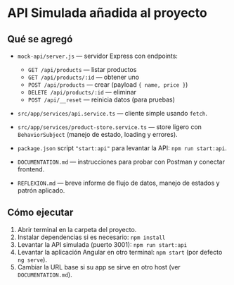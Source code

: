 
# API Simulada añadida al proyecto

## Qué se agregó
- `mock-api/server.js` — servidor Express con endpoints:
  - `GET /api/products` — listar productos
  - `GET /api/products/:id` — obtener uno
  - `POST /api/products` — crear (payload `{ name, price }`)
  - `DELETE /api/products/:id` — eliminar
  - `POST /api/__reset` — reinicia datos (para pruebas)

- `src/app/services/api.service.ts` — cliente simple usando `fetch`.
- `src/app/services/product-store.service.ts` — store ligero con `BehaviorSubject` (manejo de estado, loading y errores).
- `package.json` script `"start:api"` para levantar la API: `npm run start:api`.
- `DOCUMENTATION.md` — instrucciones para probar con Postman y conectar frontend.
- `REFLEXION.md` — breve informe de flujo de datos, manejo de estados y patrón aplicado.

## Cómo ejecutar
1. Abrir terminal en la carpeta del proyecto.
2. Instalar dependencias si es necesario: `npm install`
3. Levantar la API simulada (puerto 3001): `npm run start:api`
4. Levantar la aplicación Angular en otro terminal: `npm start` (por defecto `ng serve`).
5. Cambiar la URL base si su app se sirve en otro host (ver `DOCUMENTATION.md`).

